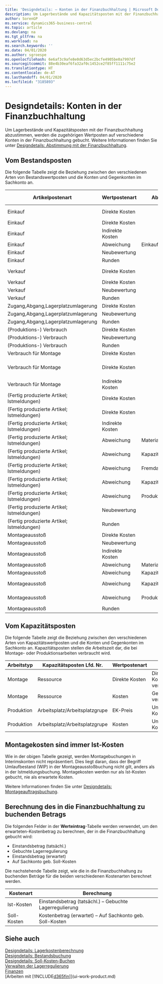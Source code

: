```yaml
---
title: 'Designdetails: – Konten in der Finanzbuchhaltung | Microsoft Docs'
description: Um Lagerbestände und Kapazitätsposten mit der Finanzbuchhaltung abzustimmen, werden die zugehörigen Wertposten auf verschiedene Konten in der Finanzbuchhaltung gebucht.
author: SorenGP
ms.service: dynamics365-business-central
ms.topic: article
ms.devlang: na
ms.tgt_pltfrm: na
ms.workload: na
ms.search.keywords: ''
ms.date: 04/01/2020
ms.author: sgroespe
ms.openlocfilehash: 6e6af3c9afe8e0d63d5ec2bcfe4905be0a7997df
ms.sourcegitcommit: 88e4b30eaf6fa32af0c1452ce2f85ff1111c75e2
ms.translationtype: HT
ms.contentlocale: de-AT
ms.lasthandoff: 04/01/2020
ms.locfileid: "3185893"
---
```

# <a name="design-details-accounts-in-the-general-ledger"></a>Designdetails: Konten in der Finanzbuchhaltung
Um Lagerbestände und Kapazitätsposten mit der Finanzbuchhaltung abzustimmen, werden die zugehörigen Wertposten auf verschiedene Konten in der Finanzbuchhaltung gebucht. Weitere Informationen finden Sie unter [Designdetails: Abstimmung mit der Finanzbuchhaltung](design-details-reconciliation-with-the-general-ledger.md).  

## <a name="from-the-inventory-ledger"></a>Vom Bestandsposten  
Die folgende Tabelle zeigt die Beziehung zwischen den verschiedenen Arten von Bestandswertposten und die Konten und Gegenkonten im Sachkonto an.  

|**Artikelpostenart**|**Wertpostenart**|**Abweichungsart**|**Soll-Kosten**|**Konto**|**Gegenkonto**|  
|--------------------------------|--------------------------|-----------------------|-----------------------|-----------------|---------------------------|  
|Einkauf|Direkte Kosten||Ja|Lager (Interim)|Lagerzugangskonto (Interim)|  
|Einkauf|Direkte Kosten||Nr.|Lagerbest|Direkte Kosten verrechnet|  
|Einkauf|Indirekte Kosten||Nr.|Lagerbest|Gemeinkosten verrechnet|  
|Einkauf|Abweichung|Einkauf|Nr.|Lagerbest|Einkaufsabweichung|  
|Einkauf|Neubewertung||Nr.|Lagerbest|Lagerkorrektur|  
|Einkauf|Runden||Nr.|Lagerbest|Lagerkorrektur|  
|Verkauf|Direkte Kosten||Ja|Lager (Interim)|LAGERVERBR (Interim)|  
|Verkauf|Direkte Kosten||Nr.|Lagerbest|LAGERVERBR|  
|Verkauf|Neubewertung||Nr.|Lagerbest|Lagerkorrektur|  
|Verkauf|Runden||Nr.|Lagerbest|Lagerkorrektur|  
|Zugang,Abgang,Lagerplatzumlagerung|Direkte Kosten||Nr.|Lagerbest|Lagerkorrektur|  
|Zugang,Abgang,Lagerplatzumlagerung|Neubewertung||Nr.|Lagerbest|Lagerkorrektur|  
|Zugang,Abgang,Lagerplatzumlagerung|Runden||Nr.|Lagerbest|Lagerkorrektur|  
|(Produktions-) Verbrauch|Direkte Kosten||Nr.|Lagerbest|WIP|  
|(Produktions-) Verbrauch|Neubewertung||Nr.|Lagerbest|Lagerkorrektur|  
|(Produktions-) Verbrauch|Runden||Nr.|Lagerbest|Lagerkorrektur|  
|Verbrauch für Montage|Direkte Kosten||Nr.|Lagerbest|Lagerkorrektur|  
|Verbrauch für Montage|Direkte Kosten||Nr.|Direkte Kosten verrechnet|Lagerkorrektur|  
|Verbrauch für Montage|Indirekte Kosten||Nr.|Gemeinkosten verrechnet|Lagerkorrektur|  
|(Fertig produzierte Artikel; Istmeldungen)|Direkte Kosten||Ja|Lager (Interim)|WIP|  
|(Fertig produzierte Artikel; Istmeldungen)|Direkte Kosten||Nr.|Lagerbest|WIP|  
|(Fertig produzierte Artikel; Istmeldungen)|Indirekte Kosten||Nr.|Lagerbest|Gemeinkosten verrechnet|  
|(Fertig produzierte Artikel; Istmeldungen)|Abweichung|Material|Nr.|Lagerbest|Materialabweichung|  
|(Fertig produzierte Artikel; Istmeldungen)|Abweichung|Kapazität|Nr.|Lagerbest|Kapazitätsabweichung|  
|(Fertig produzierte Artikel; Istmeldungen)|Abweichung|Fremdarbeit|Nr.|Lagerbest|Fremdarbeitskostenabweichung|  
|(Fertig produzierte Artikel; Istmeldungen)|Abweichung|Kapazitätsgemeinkosten|Nr.|Lagerbest|Kap.-Gemeinkostenabweichung|  
|(Fertig produzierte Artikel; Istmeldungen)|Abweichung|Produktionsgemeinkosten|Nr.|Lagerbest|Prod.-Gemeinkostenabweichung|  
|(Fertig produzierte Artikel; Istmeldungen)|Neubewertung||Nr.|Lagerbest|Lagerkorrektur|  
|(Fertig produzierte Artikel; Istmeldungen)|Runden||Nr.|Lagerbest|Lagerkorrektur|  
|Montageausstoß|Direkte Kosten||Nr.|Lagerbest|Lagerkorrektur|  
|Montageausstoß|Neubewertung||Nr.|Lagerbest|Lagerkorrektur|  
|Montageausstoß|Indirekte Kosten||Nr.|Lagerbest|Gemeinkosten verrechnet|  
|Montageausstoß|Abweichung|Material|Nr.|Lagerbest|Materialabweichung|  
|Montageausstoß|Abweichung|Kapazität|Nr.|Lagerbest|Kapazitätsabweichung|  
|Montageausstoß|Abweichung|Kapazitätsgemeinkosten|Nr.|Lagerbest|Kap.-Gemeinkostenabweichung|  
|Montageausstoß|Abweichung|Produktionsgemeinkosten|Nr.|Lagerbest|Prod.-Gemeinkostenabweichung|  
|Montageausstoß|Runden||Nr.|Lagerbest|Lagerkorrektur|  

## <a name="from-the-capacity-ledger"></a>Vom Kapazitätsposten  
 Die folgende Tabelle zeigt die Beziehung zwischen den verschiedenen Arten von Kapazitätswertposten und die Konten und Gegenkonten im Sachkonto an. Kapazitätsposten stellen die Arbeitszeit dar, die bei Montage- oder Produktionsarbeiten verbraucht wird.  

|**Arbeitstyp**|**Kapazitätsposten Lfd. Nr.**|**Wertpostenart**|**Konto**|**Gegenkonto**|  
|-------------------|------------------------------------|--------------------------|-----------------|---------------------------|  
|Montage|Ressource|Direkte Kosten|Direkte Kosten verrechnet|Lagerkorrektur|  
|Montage|Ressource|Kosten|Gemeinkosten verrechnet|Lagerkorrektur|  
|Produktion|Arbeitsplatz/Arbeitsplatzgrupe|EK-Preis|Unf.-Arbeit-Konto|Direkte Kosten verrechnet|  
|Produktion|Arbeitsplatz/Arbeitsplatzgrupe|Kosten|Unf.-Arbeit-Konto|Gemeinkosten verrechnet|  

## <a name="assembly-costs-are-always-actual"></a>Montagekosten sind immer Ist-Kosten  
 Wie in der obigen Tabelle gezeigt, werden Montagebuchungen in Interimskonten nicht repräsentiert. Dies liegt daran, dass der Begriff Umlaufbestand (WIP) in der Montageausstoßbuchung nicht gilt, anders als in der Istmeldungsbuchung. Montagekosten werden nur als Ist-Kosten gebucht, nie als erwartete Kosten.  

 Weitere Informationen finden Sie unter [Designdetails: Montageauftragsbuchung](design-details-assembly-order-posting.md).  

## <a name="calculating-the-amount-to-post-to-the-general-ledger"></a>Berechnung des in die Finanzbuchhaltung zu buchenden Betrags  
 Die folgenden Felder in der **Werteintrag**-Tabelle werden verwendet, um den erwarteten-Kostenbetrag zu berechnen, der in die Finanzbuchhaltung gebucht wird:  

-   Einstandsbetrag (tatsächl.)  
-   Gebuchte Lagerregulierung  
-   Einstandsbetrag (erwartet)  
-   Auf Sachkonto geb. Soll-Kosten  

Die nachstehende Tabelle zeigt, wie die in die Finanzbuchhaltung zu buchenden Beträge für die beiden verschiedenen Kostenarten berechnet werden.  

|Kostenart|Berechnung|  
|---------------|-----------------|  
|Ist-Kosten|Einstandsbetrag (tatsächl.) – Gebuchte Lagerregulierung|  
|Soll-Kosten|Kostenbetrag (erwartet) – Auf Sachkonto geb. Soll-Kosten|  

## <a name="see-also"></a>Siehe auch  
 [Designdetails: Lagerkostenberechnung](design-details-inventory-costing.md)   
 [Designdetails: Bestandsbuchung](design-details-inventory-posting.md)   
 [Designdetails: Soll-Kosten-Buchen](design-details-expected-cost-posting.md)  
 [Verwalten der Lagerregulierung](finance-manage-inventory-costs.md)  
 [Finanzen](finance.md)  
 [Arbeiten mit [!INCLUDE[d365fin](includes/d365fin_md.md)]](ui-work-product.md)  
